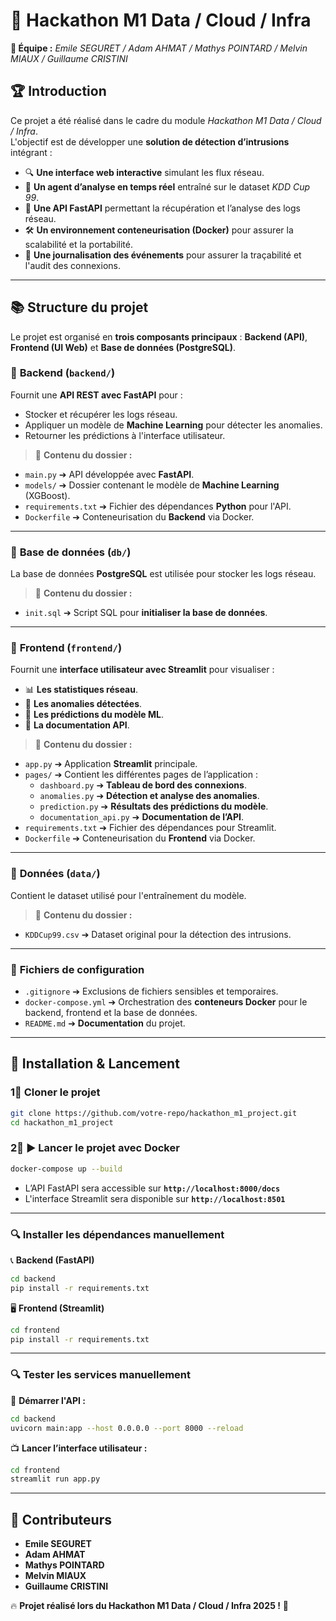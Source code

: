 # 📌 **Hackathon M1 Data / Cloud / Infra**
**👥 Équipe :** *Emile SEGURET / Adam AHMAT / Mathys POINTARD / Melvin MIAUX / Guillaume CRISTINI*

## 🏆 **Introduction**
Ce projet a été réalisé dans le cadre du module *Hackathon M1 Data / Cloud / Infra*.  
L'objectif est de développer une **solution de détection d’intrusions** intégrant :
- 🔍 **Une interface web interactive** simulant les flux réseau.
- 🚨 **Un agent d’analyse en temps réel** entraîné sur le dataset *KDD Cup 99*.
- 🔗 **Une API FastAPI** permettant la récupération et l’analyse des logs réseau.
- 🛠 **Un environnement conteneurisation (Docker)** pour assurer la scalabilité et la portabilité.
- 📝 **Une journalisation des événements** pour assurer la traçabilité et l'audit des connexions.

---

## 📚 **Structure du projet**
Le projet est organisé en **trois composants principaux** : **Backend (API)**, **Frontend (UI Web)** et **Base de données (PostgreSQL)**.

### 📁 **Backend (`backend/`)**
Fournit une **API REST avec FastAPI** pour :
- Stocker et récupérer les logs réseau.
- Appliquer un modèle de **Machine Learning** pour détecter les anomalies.
- Retourner les prédictions à l'interface utilisateur.

> 📌 **Contenu du dossier :**
- `main.py` ➔ API développée avec **FastAPI**.
- `models/` ➔ Dossier contenant le modèle de **Machine Learning** (XGBoost).
- `requirements.txt` ➔ Fichier des dépendances **Python** pour l'API.
- `Dockerfile` ➔ Conteneurisation du **Backend** via Docker.

---

### 📁 **Base de données (`db/`)**
La base de données **PostgreSQL** est utilisée pour stocker les logs réseau.

> 📌 **Contenu du dossier :**
- `init.sql` ➔ Script SQL pour **initialiser la base de données**.

---

### 📁 **Frontend (`frontend/`)**
Fournit une **interface utilisateur avec Streamlit** pour visualiser :
- 📊 **Les statistiques réseau**.
- 🚨 **Les anomalies détectées**.
- 🤖 **Les prédictions du modèle ML**.
- 📝 **La documentation API**.

> 📌 **Contenu du dossier :**
- `app.py` ➔ Application **Streamlit** principale.
- `pages/` ➔ Contient les différentes pages de l’application :
  - `dashboard.py` ➔ **Tableau de bord des connexions**.
  - `anomalies.py` ➔ **Détection et analyse des anomalies**.
  - `prediction.py` ➔ **Résultats des prédictions du modèle**.
  - `documentation_api.py` ➔ **Documentation de l’API**.
- `requirements.txt` ➔ Fichier des dépendances pour Streamlit.
- `Dockerfile` ➔ Conteneurisation du **Frontend** via Docker.

---

### 📁 **Données (`data/`)**
Contient le dataset utilisé pour l'entraînement du modèle.

> 📌 **Contenu du dossier :**
- `KDDCup99.csv` ➔ Dataset original pour la détection des intrusions.

---

### 📁 **Fichiers de configuration**
- `.gitignore` ➔ Exclusions de fichiers sensibles et temporaires.
- `docker-compose.yml` ➔ Orchestration des **conteneurs Docker** pour le backend, frontend et la base de données.
- `README.md` ➔ **Documentation** du projet.

---

## 🚀 **Installation & Lancement**

### **1⃣ Cloner le projet**
```bash
git clone https://github.com/votre-repo/hackathon_m1_project.git
cd hackathon_m1_project
```

### **2⃣ ▶️ Lancer le projet avec Docker**
```bash
docker-compose up --build
```
- L’API FastAPI sera accessible sur **`http://localhost:8000/docs`**
- L'interface Streamlit sera disponible sur **`http://localhost:8501`**

---

### **🔍 Installer les dépendances manuellement**
📞 **Backend (FastAPI)**
```bash
cd backend
pip install -r requirements.txt
```
🖥 **Frontend (Streamlit)**
```bash
cd frontend
pip install -r requirements.txt
```

---

### **🔍 Tester les services manuellement**
📀 **Démarrer l'API :**
```bash
cd backend
uvicorn main:app --host 0.0.0.0 --port 8000 --reload
```
📺 **Lancer l’interface utilisateur :**
```bash
cd frontend
streamlit run app.py
```

---

## 📢 **Contributeurs**
- **Emile SEGURET**
- **Adam AHMAT**
- **Mathys POINTARD**
- **Melvin MIAUX**
- **Guillaume CRISTINI**

🔥 **Projet réalisé lors du Hackathon M1 Data / Cloud / Infra 2025 !** 🚀